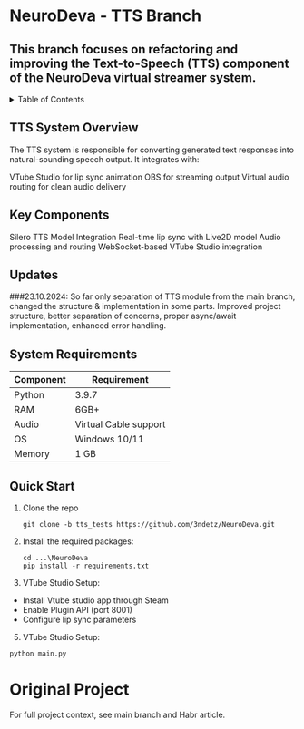 # NeuroDeva - TTS Branch

## This branch focuses on refactoring and improving the Text-to-Speech (TTS) component of the NeuroDeva virtual streamer system.

<!-- TABLE OF CONTENTS -->
<details>
  <summary>Table of Contents</summary>
  <ol>
    <li>
      <a href="##updates">Updates</a>
    </li>
     <li>
      <a href="#quick-start">Quick Start</a>
    </li>
  </ol>
</details>


## TTS System Overview
The TTS system is responsible for converting generated text responses into natural-sounding speech output. It integrates with:

VTube Studio for lip sync animation
OBS for streaming output
Virtual audio routing for clean audio delivery

## Key Components

Silero TTS Model Integration
Real-time lip sync with Live2D model
Audio processing and routing
WebSocket-based VTube Studio integration

<!-- UPDATES -->
## Updates 

###23.10.2024:
So far only separation of TTS module from the main branch, changed the structure & implementation in some parts. Improved project structure, better separation of concerns, proper async/await implementation, enhanced error handling.

## System Requirements
| Component  | Requirement |
| ------------- | ------------- |
| Python  | 3.9.7  |
| RAM  | 6GB+  |
| Audio  | Virtual Cable support  |
| OS  | Windows 10/11  |
| Memory  | 1 GB |

<!-- Quick Start -->
## Quick Start
1. Clone the repo
   ```
   git clone -b tts_tests https://github.com/3ndetz/NeuroDeva.git
   ```
2. Install the required packages:
   ```
   cd ...\NeuroDeva
   pip install -r requirements.txt
   ```
3. VTube Studio Setup:
* Install Vtube studio app through Steam
* Enable Plugin API (port 8001)
* Configure lip sync parameters

5. VTube Studio Setup:
```
python main.py
```

# Original Project
For full project context, see main branch and Habr article.
